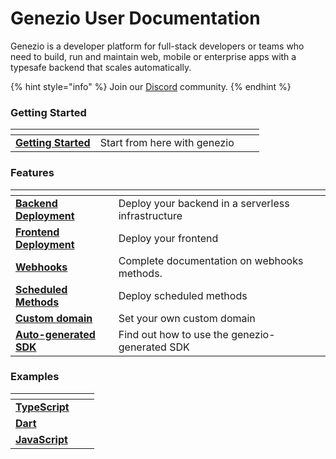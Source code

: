 # Genezio User Documentation

Genezio is a developer platform for full-stack developers or teams who need to build, run and maintain web, mobile or enterprise apps with a typesafe backend that scales automatically.

{% hint style="info" %}
Join our [Discord](https://discord.gg/uc9H5YKjXv) community.
{% endhint %}

### Getting Started

<table data-card-size="large" data-view="cards"><thead><tr><th></th><th></th><th></th><th data-hidden data-card-target data-type="content-ref"></th></tr></thead><tbody><tr><td><a href="getting-started.md"><strong>Getting Started</strong></a></td><td>Start from here with genezio</td><td></td><td></td></tr></tbody></table>

### Features

<table data-card-size="large" data-view="cards"><thead><tr><th></th><th></th><th></th></tr></thead><tbody><tr><td><a href="features/backend-deployment.md"><strong>Backend Deployment</strong></a></td><td>Deploy your backend in a serverless infrastructure</td><td></td></tr><tr><td><a href="./#frontend-deployment"><strong>Frontend Deployment</strong></a></td><td>Deploy your frontend</td><td></td></tr><tr><td><a href="features/http-methods-webhooks.md"><strong>Webhooks</strong></a></td><td>Complete documentation on webhooks methods.</td><td></td></tr><tr><td><a href="features/cron-methods.md"><strong>Scheduled Methods</strong></a></td><td>Deploy scheduled methods</td><td></td></tr><tr><td><a href="features/custom-domain-configuration.md"><strong>Custom domain</strong></a></td><td>Set your own custom domain </td><td></td></tr><tr><td><a href="features/generated-sdk.md"><strong>Auto-generated SDK</strong></a></td><td>Find out how to use the genezio-generated SDK</td><td></td></tr></tbody></table>

### Examples

<table data-view="cards"><thead><tr><th></th><th></th><th></th></tr></thead><tbody><tr><td><a href="examples/typescript/"><strong>TypeScript</strong></a></td><td></td><td></td></tr><tr><td><a href="examples/dart/"><strong>Dart</strong></a></td><td></td><td></td></tr><tr><td><a href="examples/javascript/"><strong>JavaScript</strong></a></td><td></td><td></td></tr></tbody></table>
